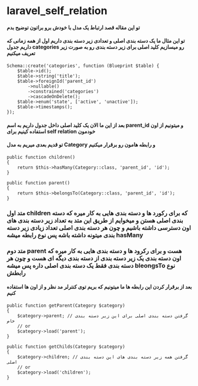# laravel_self_relation

#### تو این مقاله قصد ارتباط یک مدل با خودش برو براتون توضیح بدم

#### تو این مثال ما یک دسته بندی اصلی و تعدادی زیر دسته بندی داریم اول از همه زمانی که داریم جدول categories رو میسازیم کلید اصلی برای زیر دسته بندی رو به صورت زیر تعریف میکنیم

```
Schema::create('categories', function (Blueprint $table) {
    $table->id();
    $table->string('title');
    $table->foreignId('parent_id')
        ->nullable()
        ->constrained('categories')
        ->cascadeOnDelete();
    $table->enum('state', ['active', 'unactive']);
    $table->timestamps();
});
```

#### بعد از این ما الان یک کلید اصلی داخل جدول داریم به اسم parent_id و میتونیم از اون استفاده کینیم برای self relation خودمون

#### تو قدیم بعدی میریم به مدل Category و رابطه هامون رو برقرار میکنیم

```
public function children()
{
    return $this->hasMany(Category::class, 'parent_id', 'id');
}

public function parent()
{
    return $this->belongsTo(Category::class, 'parent_id', 'id');
}
```

### متد اول children که برای رکورد ها و دسته بندی هایی به کار میره که دسته بندی اصلی هستن و میخوایم از طریق این متد به تعداد زیر دسته بندی های اون دسترسی داشته باشیم و چون هر دسته بندی اصلی تعداد زیادی زیر دسته بندی میتونه داشته باشه پس نوع رابطه میشه hasMany

### متد دوم parent هست و برای رکرود ها و دسته بندی هایی به کار میره که اون دسته بندی یک زیر دسته بندی از دسته بندی دیگه ای هست و چون هر دسته بندی فقط یک دسته بندی اصلی داره پس میشه bleongsTo نوع رابطش

#### بعد از برقرار کردن این رابطه ها ما میتونیم که بریم توی کنترلر مد نظر و از اون ها استفاده کنیم

```
public function getParent(Category $category)
{
    $category->parent; // گرفتن دسته بندی اصلی برای این زیر دسته بندی خاص
    // or
    $category->load('parent');
}
```

```
public function getChilds(Category $category)
{
    $category->children; // گرفتن همه زیر دسته بندی های این دسته بندی اصلی
    // or
    $category->load('children');
}
```

